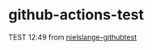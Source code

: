 # github-actions-test

TEST 12:49 from [nielslange-githubtest](https://github.com/nielslange-githubtest)

